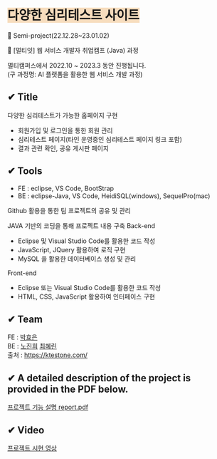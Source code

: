 # <span style="background-color: #F7DDBE">다양한 심리테스트 사이트</span>

:blue_heart: Semi-project(22.12.28~23.01.02)

:briefcase: [멀티잇] 웹 서비스 개발자 취업캠프 (Java) 과정

멀티캠퍼스에서 2022.10 ~ 2023.3 동안 진행됩니다. <br>
(구 과정명: AI 플랫폼을 활용한 웹 서비스 개발 과정)


## ✔ Title 
다양한 심리테스트가 가능한 홈페이지 구현
-	회원가입 및 로그인을 통한 회원 관리
-	심리테스트 페이지(타인 운영중인 심리테스트 페이지 링크 포함)
-	결과 관련 확인, 공유 게시판 페이지

## ✔ Tools
- FE
: eclipse, VS Code, BootStrap
- BE
: eclipse-Java, VS Code, HeidiSQL(windows), SequelPro(mac)

Github 활용을 통한 팀 프로젝트의 공유 및 관리

JAVA 기반의 코딩을 통해 프로젝트 내용 구축
Back-end
-	Eclipse 및 Visual Studio Code를 활용한 코드 작성
-	JavaScript, JQuery 활용하여 로직 구현
-	MySQL 을 활용한 데이터베이스 생성 및 관리

Front-end
-	Eclipse 또는 Visual Studio Code를 활용한 코드 작성
-	HTML, CSS, JavaScript 활용하여 인터페이스 구현

## ✔ Team
FE : [박효은](https://github.com/glaciar-pp)<br>
BE : [노진희](https://github.com/znhee) [최혜린](https://github.com/choihyerln)<br>
출처 : https://ktestone.com/

## ✔ A detailed description of the project is provided in the PDF below.
[프로젝트 기능 설명 report.pdf](https://drive.google.com/file/d/1qfqisSgEQ3dSQv9FJoxNlUuxeyXeGnLG/view?usp=share_link)

## ✔ Video
[프로젝트 시현 영상](https://drive.google.com/file/d/1UNXhh3P8-S2bEH-kccqcNNkrTSPETptr/view)